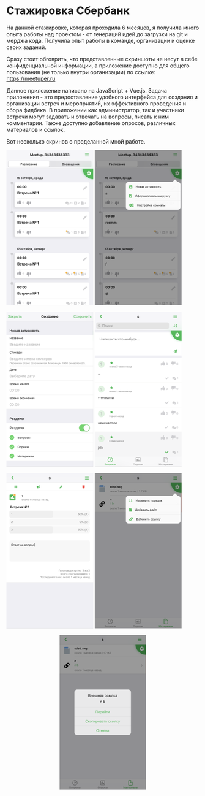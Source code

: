 # Стажировка Сбербанк

На данной стажировке, которая проходила 6  месяцев, я получила много опыта 
работы над проектом - от генераций идей до загрузки на git и мерджа кода.
Получила опыт работы в команде, организации и оценке своих заданий.

Сразу стоит обговрить, что представленные скриншоты не несут 
в себе конфиденциальной информации, а приложение доступно для 
общего пользования (не только внутри организации) по ссылке:
https://meetuper.ru

    
Данное приложение написано на JavaScript + Vue.js. Задача приложения -
это предоставление удобного интерфейса для создания и организации
встреч и мероприятий, их эффективного проведения и сбора фидбека. 
В приложении как администратор, так и участники встречи могут задавать
и отвечать на вопросы, писать к ним комментарии. 
Также доступно добавление опросов, различных материалов и ссылок.

Вот несколько скринов о проделанной мной работе.
<p float="left">
<img src="https://github.com/DariaHighfly/Sberbank-Internship/blob/master/images/Сбер1.png" width="45%" height="45%">
<img src="https://github.com/DariaHighfly/Sberbank-Internship/blob/master/images/Сбер2.png" width="45%" height="45%">
</p>

<p float="left">
<img src="https://github.com/DariaHighfly/Sberbank-Internship/blob/master/images/Сбер3.png" width="45%" height="45%">
<img src="https://github.com/DariaHighfly/Sberbank-Internship/blob/master/images/Сбер4.png" width="45%" height="45%">
</p>

<p float="left">
<img src="https://github.com/DariaHighfly/Sberbank-Internship/blob/master/images/Сбер5.png" width="45%" height="45%">
<img src="https://github.com/DariaHighfly/Sberbank-Internship/blob/master/images/Сбер6.png" width="45%" height="45%">
</p>

<p align="center">
<img src="https://github.com/DariaHighfly/Sberbank-Internship/blob/master/images/Сбер7.png" width="45%" height="45%">
</p>
